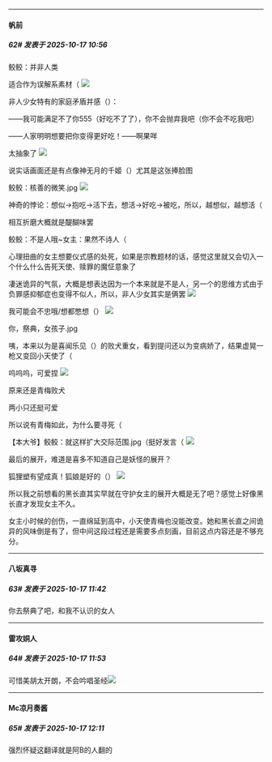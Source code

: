 ﻿
*****

####  帆前  
##### 62#       发表于 2025-10-17 10:56

鲛鲛：并非人类

适合作为误解系素材（
<img src="https://p.sda1.dev/28/a8ffb7b2fbeb3ebd46efb381529f166f/1000022842.jpg" referrerpolicy="no-referrer">

非人少女特有的家庭矛盾并感（）：

——我可能满足不了你555（好吃不了了），你不会抛弃我吧（你不会不吃我吧）

——人家明明想要把你变得更好吃！——啊果咩

太抽象了
<img src="https://p.sda1.dev/28/125ded8c4cfd6ebedbcf413f096eec7c/1000022859.jpg" referrerpolicy="no-referrer">

说实话画面还是有点像神无月的千姬（）尤其是这张捧脸图

鲛鲛：核善的微笑.jpg
<img src="https://p.sda1.dev/28/180967fcd0262f98ef36fa24786aa024/1000022846.jpg" referrerpolicy="no-referrer">

神奇的悖论：想似→抱吃→活下去，想活→好吃→被吃，所以，越想似，越想活（

相互折磨大概就是醍醐味罢

鲛鲛：不是人哦~女主：果然不诗人（

心理扭曲的女主想要仪式感的处死，如果是宗教题材的话，感觉这里就又会切入一个什么什么告死天使、赎罪的魔怔意象了

凄迷诡异的气氛，大概是想表达因为一个本来就是不是人，另一个的思维方式由于负罪感抑郁症也变得不似人，所以，非人少女其实是俩罢
<img src="https://p.sda1.dev/28/333aff77a208bc9cdfc8a9945b5c1612/1000022860.jpg" referrerpolicy="no-referrer">

我可能会不忠哦/想都憋想（）
<img src="https://p.sda1.dev/28/73b9676926cd5ba7e9047418a76db4cf/1000022851.jpg" referrerpolicy="no-referrer">

你，祭典，女孩子.jpg

咦，本来以为是喜闻乐见（）的败犬重女，看到提问还以为变病娇了，结果虚晃一枪又变回小天使了（

呜呜呜，可爱捏
<img src="https://p.sda1.dev/28/1ae994fe9f580424b61acb0af8f7d826/1000022861.jpg" referrerpolicy="no-referrer">

原来还是青梅败犬

两小只还挺可爱

所以说有青梅如此，为什么要寻死（

【本大爷】鲛鲛：就这样扩大交际范围.jpg（挺好发言（
<img src="https://p.sda1.dev/28/db978efa611b4b877927fa39e6c7d319/1000022863.jpg" referrerpolicy="no-referrer">

最后的展开，难道是喜多不知道自己是妖怪的展开？

狐狸塑有望成真！狐娘是好的（）
<img src="https://p.sda1.dev/28/bd18041e5e767186b5253677e5d9020f/1000022856.jpg" referrerpolicy="no-referrer">

所以我之前想看的黑长直其实早就在守护女主的展开大概是无了吧？感觉上好像黑长直才发现女主不久。

女主小时候的创伤，一直绵延到高中，小天使青梅也没能改变。她和黑长直之间诡异的风味倒是有了，但中间这段过程还是需要多点刻画，目前这点内容还是不够充分。


*****

####  八坂真寻  
##### 63#       发表于 2025-10-17 11:42

你去祭典了吧，和我不认识的女人


*****

####  雷攻姛人  
##### 64#       发表于 2025-10-17 11:53

可惜美胡太开朗，不会吟唱圣经<img src="https://static.stage1st.com/image/smiley/face2017/067.png" referrerpolicy="no-referrer">


*****

####  Mc凉月奏酱  
##### 65#       发表于 2025-10-17 12:11

强烈怀疑这翻译就是阿B的人翻的


